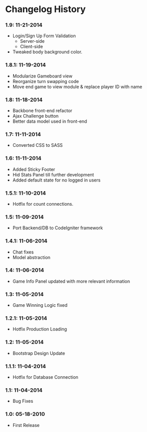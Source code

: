 # Changelog History

### 1.9: 11-21-2014
  - Login/Sign Up Form Validation
    - Server-side
    - Client-side
  - Tweaked body background color.

### 1.8.1: 11-19-2014
  - Modularize Gameboard view
  - Reorganize turn swapping code
  - Move end game to view module & replace player ID with name

### 1.8: 11-18-2014
  - Backbone front-end refactor
  - Ajax Challenge button
  - Better data model used in front-end

### 1.7: 11-11-2014
  - Converted CSS to SASS

### 1.6: 11-11-2014
  - Added Sticky Footer
  - Hid Stats Panel till further development
  - Added default state for no logged in users

### 1.5.1: 11-10-2014
  - Hotfix for count connections.

### 1.5: 11-09-2014
  - Port Backend/DB to CodeIgniter framework

### 1.4.1: 11-06-2014
  - Chat fixes
  - Model abstraction

### 1.4: 11-06-2014
  - Game Info Panel updated with more relevant information

### 1.3: 11-05-2014
  - Game Winning Logic fixed

### 1.2.1: 11-05-2014
  - Hotfix Production Loading

### 1.2: 11-05-2014
  - Bootstrap Design Update

### 1.1.1: 11-04-2014
  - Hotfix for Database Connection

### 1.1: 11-04-2014
  - Bug Fixes

### 1.0: 05-18-2010
  - First Release